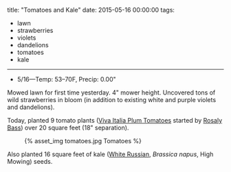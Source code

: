 title: "Tomatoes and Kale"
date: 2015-05-16 00:00:00
tags:
  - lawn
  - strawberries
  - violets
  - dandelions
  - tomatoes
  - kale
---

- 5/16&mdash;Temp: 53&ndash;70F, Precip: 0.00"

Mowed lawn for first time yesterday. 4" mower height. Uncovered tons of wild
strawberries in bloom (in addition to existing white and purple violets and
dandelions).

Today, planted 9 tomato plants
([Viva Italia Plum Tomatoes](http://www.burpee.com/vegetables/tomatoes/paste/tomato-viva-italia-hybrid-prod001023.html)
started by [Rosaly Bass](http://rosalysgarden.com/)) over 20 square feet (18"
separation).

<figure>
  {% asset_img tomatoes.jpg Tomatoes %}
</figure>

Also planted 16 square feet of kale
([White Russian](http://www.highmowingseeds.com/organic-non-gmo-seeds-white-russian-kale.html),
*Brassica napus*, High Mowing) seeds.
